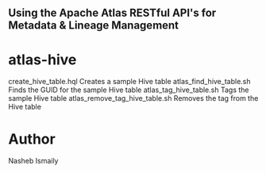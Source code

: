 ## Using the Apache Atlas RESTful API's for Metadata & Lineage Management


# atlas-hive
create_hive_table.hql             Creates a sample Hive table
atlas_find_hive_table.sh          Finds the GUID for the sample Hive table
atlas_tag_hive_table.sh           Tags the sample Hive table
atlas_remove_tag_hive_table.sh    Removes the tag from the Hive table

# Author
Nasheb Ismaily
